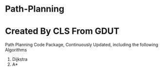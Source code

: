 # Path-Planning
# Created By CLS  From GDUT

Path Planning Code Package, Continuously Updated, including the following Algorithms

1. Dijkstra
2. A*
